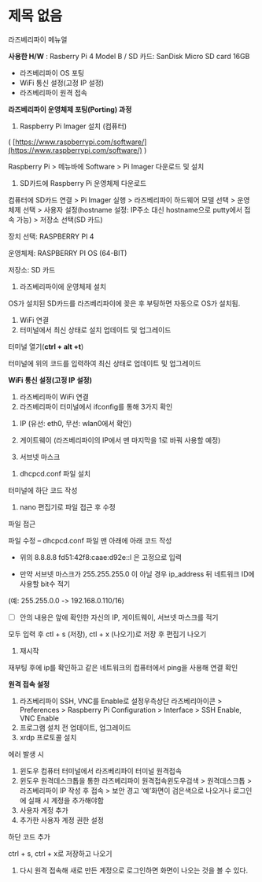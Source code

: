 # 제목 없음

라즈베리파이 메뉴얼

**사용한 H/W** : Rasberry Pi 4 Model B / SD 카드: SanDisk Micro SD card 16GB

- 라즈베리파이 OS 포팅
- WiFi 통신 설정(고정 IP 설정)
- 라즈베리파이 원격 접속

**라즈베리파이 운영체제 포팅(Porting) 과정**

1. Raspberry Pi Imager 설치 (컴퓨터)

( [https://www.raspberrypi.com/software/](https://www.raspberrypi.com/software/) )

Raspberry Pi > 메뉴바에 Software > Pi Imager 다운로드 및 설치

1. SD카드에 Raspberry Pi 운영체제 다운로드

컴퓨터에 SD카드 연결 > Pi Imager 실행 > 라즈베리파이 하드웨어 모델 선택 > 운영체제 선택 > 사용자 설정(hostname 설정: IP주소 대신 hostname으로 putty에서 접속 가능) > 저장소 선택(SD 카드)

장치 선택: RASPBERRY PI 4

운영체제: RASPBERRY PI OS (64-BIT)

저장소: SD 카드

1. 라즈베리파이에 운영체제 설치

OS가 설치된 SD카드를 라즈베리파이에 꽂은 후 부팅하면 자동으로 OS가 설치됨.

1. WiFi 연결
2. 터미널에서 최신 상태로 설치 업데이트 및 업그레이드

터미널 열기(**ctrl + alt +t**)

터미널에 위의 코드를 입력하여 최신 상태로 업데이트 및 업그레이드

**WiFi 통신 설정(고정 IP 설정)**

1. 라즈베리파이 WiFi 연결
2. 라즈베리파이 터미널에서 ifconfig를 통해 3가지 확인

1) IP (유선: eth0, 무선: wlan0에서 확인)

2) 게이트웨이 (라즈베리파이의 IP에서 맨 마지막을 1로 바꿔 사용할 예정)

3) 서브넷 마스크

1. dhcpcd.conf 파일 설치

터미널에 하단 코드 작성

1. nano 편집기로 파일 접근 후 수정

파일 접근

파일 수정 – dhcpcd.conf 파일 맨 아래에 아래 코드 작성

* 위의 8.8.8.8 fd51:42f8:caae:d92e::l 은 고정으로 입력

* 만약 서브넷 마스크가 255.255.255.0 이 아닐 경우 ip_address 뒤 네트워크 ID에 사용할 bit수 적기

(예: 255.255.0.0 -> 192.168.0.110/16)

* [ ] 안의 내용은 앞에 확인한 자신의 IP, 게이트웨이, 서브넷 마스크를 적기

모두 입력 후 ctl + s (저장), ctl + x (나오기)로 저장 후 편집기 나오기

1. 재시작

재부팅 후에 ip를 확인하고 같은 네트워크의 컴퓨터에서 ping을 사용해 연결 확인

**원격 접속 설정**

1. 라즈베리파이 SSH, VNC를 Enable로 설정우측상단 라즈베리아이콘 > Preferences > Raspberry Pi Configuration > Interface > SSH Enable, VNC Enable
2. 프로그램 설치 전 업데이트, 업그레이드
3. xrdp 프로토콜 설치

에러 발생 시

1. 윈도우 컴퓨터 터미널에서 라즈베리파이 터미널 원격접속
2. 윈도우 원격데스크톱을 통한 라즈베리파이 원격접속윈도우검색 > 원격데스크톱 > 라즈베리파이 IP 작성 후 접속 > 보안 경고 ‘예’화면이 검은색으로 나오거나 로그인에 실패 시 계정을 추가해야함
3. 사용자 계정 추가
4. 추가한 사용자 계정 권한 설정

하단 코드 추가

ctrl + s, ctrl + x로 저장하고 나오기

1. 다시 원격 접속해 새로 만든 계정으로 로그인하면 화면이 나오는 것을 볼 수 있다.
